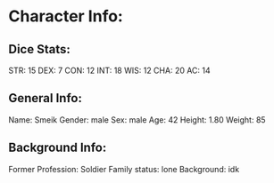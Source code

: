 # Character Info:

## Dice Stats:
STR: 15
DEX: 7
CON: 12
INT: 18
WIS: 12
CHA: 20
AC: 14

## General Info:
Name: Smeik
Gender: male
Sex: male
Age: 42
Height: 1.80
Weight: 85

## Background Info:
Former Profession: Soldier
Family status: lone
Background: idk
